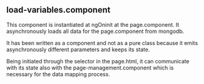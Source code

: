 ## load-variables.component

This component is instantiated at ngOninit at the page.component. It asynchronously loads all data for the page.component from mongodb.

It has been written as a component and not as a pure class because it emits asynchronously different parameters and keeps its state.

Being initiated through the selector in the page.html, it can communicate with its state also with the page-management.component which is
necessary for the data mapping process.
